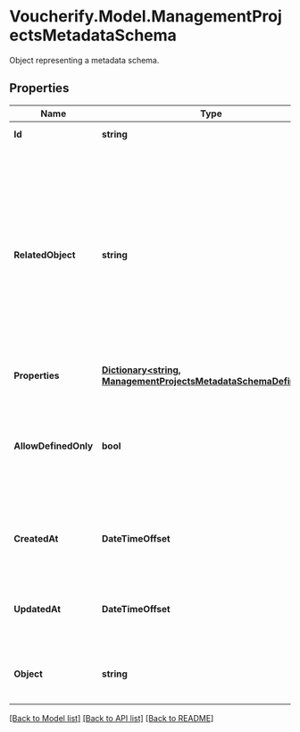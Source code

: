 # Voucherify.Model.ManagementProjectsMetadataSchema
Object representing a metadata schema.

## Properties

Name | Type | Description | Notes
------------ | ------------- | ------------- | -------------
**Id** | **string** | Unique identifier of the metadata schema. | [optional] 
**RelatedObject** | **string** | The resource type. You can define custom metadata schemas, which have a custom &#x60;\&quot;related_object\&quot;&#x60; resource type. The standard metadata schemas are: &#x60;\&quot;campaign\&quot;&#x60;, &#x60;\&quot;customer\&quot;&#x60;, &#x60;\&quot;earning_rule\&quot;&#x60;, &#x60;\&quot;loyalty_tier\&quot;&#x60;, &#x60;\&quot;order\&quot;&#x60;, &#x60;\&quot;order_item\&quot;&#x60;, &#x60;\&quot;product\&quot;&#x60;, &#x60;\&quot;promotion_tier\&quot;&#x60;, &#x60;\&quot;publication\&quot;&#x60;, &#x60;\&quot;redemption\&quot;&#x60;, &#x60;\&quot;reward\&quot;&#x60;, &#x60;\&quot;voucher\&quot;&#x60;. | [optional] 
**Properties** | [**Dictionary&lt;string, ManagementProjectsMetadataSchemaDefinition&gt;**](ManagementProjectsMetadataSchemaDefinition.md) | Contains metadata definitions. | [optional] 
**AllowDefinedOnly** | **bool** | Restricts the creation of metadata fields when set to &#x60;true&#x60;. It indicates whether or not you can create new metadata definitions, e.g. in the campaign or publication manager. If set to &#x60;true&#x60;, then only the defined fields are available for assigning values. | [optional] 
**CreatedAt** | **DateTimeOffset** | Timestamp representing the date and time when the metadata schema was created. The value for this parameter is shown in the ISO 8601 format. | [optional] 
**UpdatedAt** | **DateTimeOffset** | Timestamp representing the date and time when the metadata schema was updated. The value for this parameter is shown in the ISO 8601 format. | [optional] 
**Object** | **string** | The type of the object represented by the JSON. This object stores information about the metadata schema. | [optional] [default to "metadata_schema"]

[[Back to Model list]](../../README.md#documentation-for-models) [[Back to API list]](../../README.md#documentation-for-api-endpoints) [[Back to README]](../../README.md)

